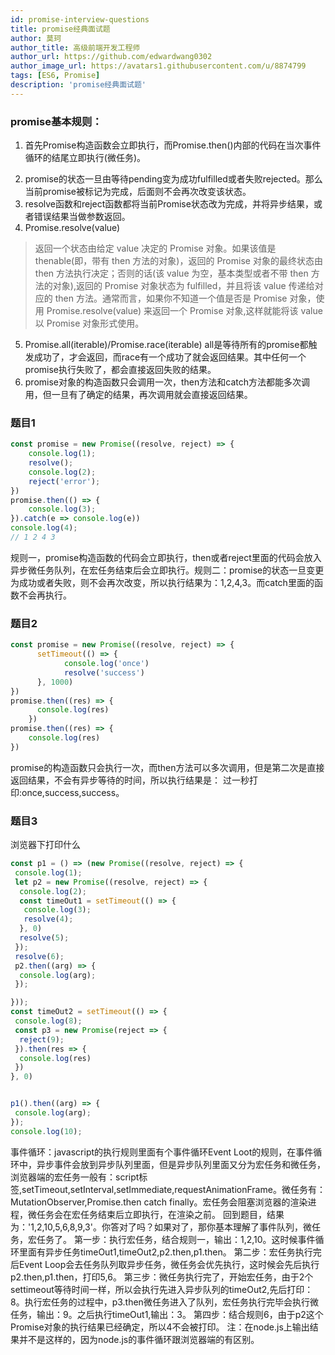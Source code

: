 ```yaml
---
id: promise-interview-questions
title: promise经典面试题
author: 莫珂
author_title: 高级前端开发工程师
author_url: https://github.com/edwardwang0302
author_image_url: https://avatars1.githubusercontent.com/u/8874799
tags: [ES6, Promise]
description: 'promise经典面试题'
---
```


### promise基本规则：
1. 首先Promise构造函数会立即执行，而Promise.then()内部的代码在当次事件循环的结尾立即执行(微任务)。
<!--truncate-->
2. promise的状态一旦由等待pending变为成功fulfilled或者失败rejected。那么当前promise被标记为完成，后面则不会再次改变该状态。
3. resolve函数和reject函数都将当前Promise状态改为完成，并将异步结果，或者错误结果当做参数返回。
4. Promise.resolve(value)
>返回一个状态由给定 value 决定的 Promise 对象。如果该值是 thenable(即，带有 then 方法的对象)，返回的 Promise 对象的最终状态由 then 方法执行决定；否则的话(该 value 为空，基本类型或者不带 then 方法的对象),返回的 Promise 对象状态为 fulfilled，并且将该 value 传递给对应的 then 方法。通常而言，如果你不知道一个值是否是 Promise 对象，使用 Promise.resolve(value) 来返回一个 Promise 对象,这样就能将该 value 以 Promise 对象形式使用。
5. Promise.all(iterable)/Promise.race(iterable)
all是等待所有的promise都触发成功了，才会返回，而race有一个成功了就会返回结果。其中任何一个promise执行失败了，都会直接返回失败的结果。
6. promise对象的构造函数只会调用一次，then方法和catch方法都能多次调用，但一旦有了确定的结果，再次调用就会直接返回结果。

### 题目1
```js
const promise = new Promise((resolve, reject) => {
    console.log(1);
    resolve();
    console.log(2);
    reject('error');
})
promise.then(() => {
    console.log(3);
}).catch(e => console.log(e))
console.log(4);
// 1 2 4 3
```
规则一，promise构造函数的代码会立即执行，then或者reject里面的代码会放入异步微任务队列，在宏任务结束后会立即执行。规则二：promise的状态一旦变更为成功或者失败，则不会再次改变，所以执行结果为：1,2,4,3。而catch里面的函数不会再执行。

### 题目2
```js
const promise = new Promise((resolve, reject) => {
      setTimeout(() => {
            console.log('once')
            resolve('success')
      }, 1000)
})
promise.then((res) => {
      console.log(res)
    })
promise.then((res) => {
    console.log(res)
})
```
promise的构造函数只会执行一次，而then方法可以多次调用，但是第二次是直接返回结果，不会有异步等待的时间，所以执行结果是： 过一秒打印:once,success,success。

### 题目3
浏览器下打印什么
```js
const p1 = () => (new Promise((resolve, reject) => {
 console.log(1);
 let p2 = new Promise((resolve, reject) => {
  console.log(2);
  const timeOut1 = setTimeout(() => {
   console.log(3);
   resolve(4);
  }, 0)
  resolve(5);
 });
 resolve(6);
 p2.then((arg) => {
  console.log(arg);
 });

}));
const timeOut2 = setTimeout(() => {
 console.log(8);
 const p3 = new Promise(reject => {
  reject(9);
 }).then(res => {
  console.log(res)
 })
}, 0)


p1().then((arg) => {
 console.log(arg);
});
console.log(10);
```
事件循环：javascript的执行规则里面有个事件循环Event Loot的规则，在事件循环中，异步事件会放到异步队列里面，但是异步队列里面又分为宏任务和微任务，浏览器端的宏任务一般有：script标签,setTimeout,setInterval,setImmediate,requestAnimationFrame。微任务有：MutationObserver,Promise.then catch finally。宏任务会阻塞浏览器的渲染进程，微任务会在宏任务结束后立即执行，在渲染之前。
回到题目，结果为：'1,2,10,5,6,8,9,3'。你答对了吗？如果对了，那你基本理解了事件队列，微任务，宏任务了。
第一步：执行宏任务，结合规则一，输出：1,2,10。这时候事件循环里面有异步任务timeOut1,timeOut2,p2.then,p1.then。
第二步：宏任务执行完后Event Loop会去任务队列取异步任务，微任务会优先执行，这时候会先后执行p2.then,p1.then，打印5,6。
第三步：微任务执行完了，开始宏任务，由于2个settimeout等待时间一样，所以会执行先进入异步队列的timeOut2,先后打印：8。执行宏任务的过程中，p3.then微任务进入了队列，宏任务执行完毕会执行微任务，输出：9。之后执行timeOut1,输出：3。
第四步：结合规则6，由于p2这个Promise对象的执行结果已经确定，所以4不会被打印。
注：在node.js上输出结果并不是这样的，因为node.js的事件循环跟浏览器端的有区别。
